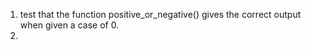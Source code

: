 1.  test that the function positive_or_negative() gives the correct output when given a case of 0.
2.
